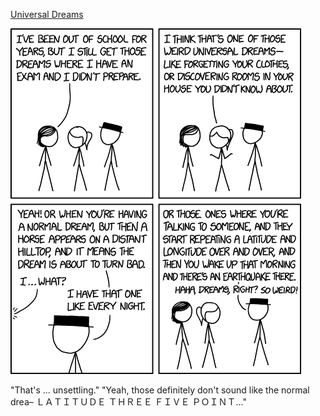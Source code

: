 [Universal Dreams](https://xkcd.com/1943)

![Universal Dreams](./random_comic.png)

"That's ... unsettling." "Yeah, those definitely don't sound like the normal drea– ＬＡＴＩＴＵＤＥ ＴＨＲＥＥ ＦＩＶＥ ＰＯＩＮＴ..." 

